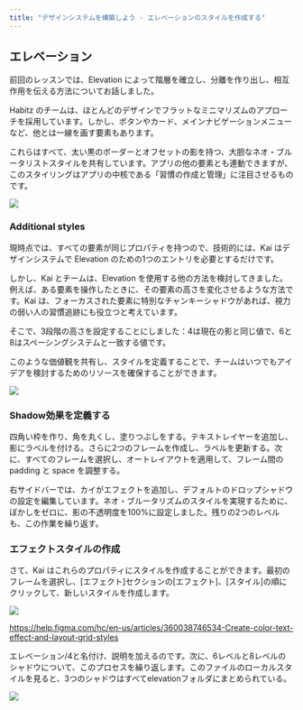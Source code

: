 ```yaml
---
title: "デザインシステムを構築しよう - エレベーションのスタイルを作成する"
---
```

## エレベーション 
前回のレッスンでは、Elevation によって階層を確立し、分離を作り出し、相互作用を伝える方法についてお話しました。

Habitz のチームは、ほとんどのデザインでフラットなミニマリズムのアプローチを採用しています。しかし、ボタンやカード、メインナビゲーションメニューなど、他とは一線を画す要素もあります。

これらはすべて、太い黒のボーダーとオフセットの影を持つ、大胆なネオ・ブルータリストスタイルを共有しています。アプリの他の要素とも連動できますが、このスタイリングはアプリの中核である「習慣の作成と管理」に注目させるものです。

![](https://storage.googleapis.com/zenn-user-upload/b7469f6993a2-20230605.png)

### Additional styles
現時点では、すべての要素が同じプロパティを持つので、技術的には、Kai はデザインシステムで Elevation のための1つのエントリを必要とするだけです。

しかし、Kai とチームは、Elevation を使用する他の方法を検討してきました。例えば、ある要素を操作したときに、その要素の高さを変化させるような方法です。Kai は、フォーカスされた要素に特別なチャンキーシャドウがあれば、視力の弱い人の習慣追跡にも役立つと考えています。

そこで、3段階の高さを設定することにしました：4は現在の影と同じ値で、6と8はスペーシングシステムと一致する値です。

このような価値観を共有し、スタイルを定義することで、チームはいつでもアイデアを検討するためのリソースを確保することができます。

![](https://storage.googleapis.com/zenn-user-upload/6eef651d9fe5-20230605.png)

### Shadow効果を定義する
四角い枠を作り、角を丸くし、塗りつぶしをする。テキストレイヤーを追加し、影にラベルを付ける。さらに2つのフレームを作成し、ラベルを更新する。次に、すべてのフレームを選択し、オートレイアウトを適用して、フレーム間の padding と space を調整する。

右サイドバーでは、カイがエフェクトを追加し、デフォルトのドロップシャドウの設定を編集しています。ネオ・ブルータリズムのスタイルを実現するために、ぼかしをゼロに、影の不透明度を100%に設定しました。残りの2つのレベルも、この作業を繰り返す。

### エフェクトスタイルの作成
さて、Kai はこれらのプロパティにスタイルを作成することができます。最初のフレームを選択し、[エフェクト]セクションの[エフェクト]、[スタイル]の順にクリックして、新しいスタイルを作成します。

![](https://storage.googleapis.com/zenn-user-upload/2f4717e87156-20230605.png)

https://help.figma.com/hc/en-us/articles/360038746534-Create-color-text-effect-and-layout-grid-styles

エレベーション/4と名付け、説明を加えるのです。次に、6レベルと8レベルのシャドウについて、このプロセスを繰り返します。このファイルのローカルスタイルを見ると、3つのシャドウはすべてelevationフォルダにまとめられている。

![](https://storage.googleapis.com/zenn-user-upload/75f3fe23cc9e-20230605.png)
